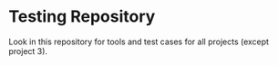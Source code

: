 # Testing Repository
Look in this repository for tools and test cases for all projects (except project 3).
